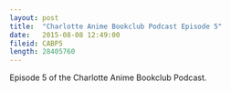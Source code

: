 ```yaml
---
layout: post
title:  "Charlotte Anime Bookclub Podcast Episode 5"
date:   2015-08-08 12:49:00
fileid: CABP5
length: 28405760    
---
```


Episode 5 of the Charlotte Anime Bookclub Podcast.
